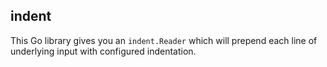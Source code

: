 ## indent

This Go library gives you an `indent.Reader` which will prepend each line
of underlying input with configured indentation.

